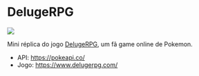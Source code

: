 # DelugeRPG

![](https://github.com/CaSmaniotto/delugerpg/blob/main/assets/demo.gif)

Mini réplica do jogo [DelugeRPG](https://www.delugerpg.com/), um fã game online de Pokemon.

- API: https://pokeapi.co/
- Jogo: https://www.delugerpg.com/
